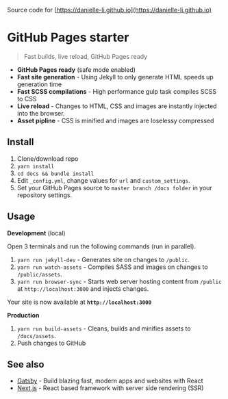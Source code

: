 Source code for [https://danielle-li.github.io](https://danielle-li.github.io)

# GitHub Pages starter
> Fast builds, live reload, GitHub Pages ready

* **GitHub Pages ready** (safe mode enabled)
* **Fast site generation** - Using Jekyll to only generate HTML speeds up generation time
* **Fast SCSS compilations** - High performance gulp task compiles SCSS to CSS
* **Live reload** - Changes to HTML, CSS and images are instantly injected into the browser.
* **Asset pipline** - CSS is minified and images are loselessy compressed

## Install
1. Clone/download repo
2. `yarn install`
3. `cd docs && bundle install`
4. Edit `_config.yml`, change values for `url` and `custom_settings`.
5. Set your GitHub Pages source to `master branch /docs folder` in your repository settings.

## Usage
**Development** (local)

Open 3 terminals and run the following commands (run in parallel).

1. `yarn run jekyll-dev` - Generates site on changes to `/public`.
2. `yarn run watch-assets` - Compiles SASS and images on changes to `/public/assets`.
3. `yarn run browser-sync` - Starts web server hosting content from `/public` at `http://localhost:3000` and injects changes.

Your site is now available at **`http://localhost:3000`**

**Production**

1. `yarn run build-assets` - Cleans, builds and minifies assets to `/docs/assets`.
2. Push changes to GitHub


## See also
* [Gatsby](https://github.com/gatsbyjs/gatsby) - Build blazing fast, modern apps and websites with React
* [Next.js](https://github.com/zeit/next.js) - React based framework with server side rendering (SSR)
